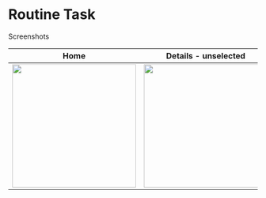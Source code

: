 # Routine Task

Screenshots

| **Home** | **Details - unselected** | **Details - selected**| **BottomSheet** |
| --- | --- | --- | --- |
| <img src="https://github.com/user-attachments/assets/a169ef06-9e97-4af9-99cf-da17d8901aa1" width="250" /> |<img src="https://github.com/user-attachments/assets/5e63a7e1-2967-4a9e-9c4f-6a4690fc4eab" width="250" /> |<img src="https://github.com/user-attachments/assets/26c3b03d-c935-41b2-947d-13f6c4067900" width="250" /> |<img src="https://github.com/user-attachments/assets/4c0ff019-2eca-4f7c-8417-20f8b9693656" width="250" /> |
